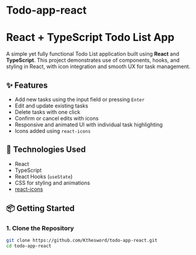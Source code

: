 # Todo-app-react
# React + TypeScript Todo List App

A simple yet fully functional Todo List application built using **React** and **TypeScript**. This project demonstrates use of components, hooks, and styling in React, with icon integration and smooth UX for task management.

## ✨ Features

- Add new tasks using the input field or pressing `Enter`
- Edit and update existing tasks
- Delete tasks with one click
- Confirm or cancel edits with icons
- Responsive and animated UI with individual task highlighting
- Icons added using `react-icons`

## 🚀 Technologies Used

- React
- TypeScript
- React Hooks (`useState`)
- CSS for styling and animations
- [react-icons](https://react-icons.github.io/react-icons)

## 📦 Getting Started

### 1. Clone the Repository

```bash
git clone https://github.com/Kthesword/todo-app-react.git
cd todo-app-react
```

